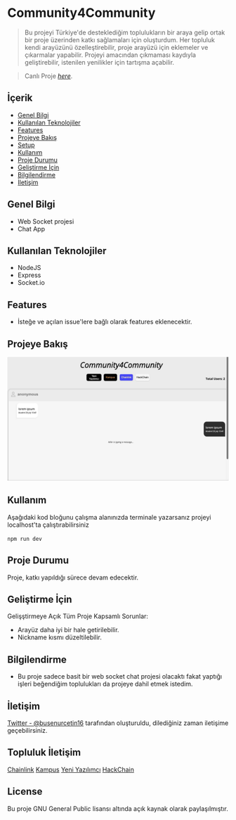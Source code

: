 # Community4Community

> Bu projeyi Türkiye'de desteklediğim toplulukların bir araya gelip ortak bir proje üzerinden katkı sağlamaları için oluşturdum. Her topluluk kendi arayüzünü özelleştirebilir, proje arayüzü için eklemeler ve çıkarmalar yapabilir. Projeyi amacından çıkmaması kaydıyla geliştirebilir, istenilen yenilikler için tartışma açabilir.

> Canlı Proje [_here_](https://community4-community.vercel.app).

## İçerik
* [Genel Bilgi](#general-information)
* [Kullanılan Teknolojiler](#technologies-used)
* [Features](#features)
* [Projeye Bakış](#screenshots)
* [Setup](#setup)
* [Kullanım](#usage)
* [Proje Durumu](#project-status)
* [Geliştirme İçin](#room-for-improvement)
* [Bilgilendirme](#acknowledgements)
* [İletişim](#contact)


## Genel Bilgi
- Web Socket projesi
- Chat App

## Kullanılan Teknolojiler
- NodeJS
- Express
- Socket.io


## Features
- İsteğe ve açılan issue'lere bağlı olarak features eklenecektir.


## Projeye Bakış
![Resim](image.jpeg)


## Kullanım
Aşağıdaki kod bloğunu çalışma alanınızda terminale yazarsanız projeyi localhost'ta çalıştırabilirsiniz

`npm run dev`


## Proje Durumu
Proje, katkı yapıldığı sürece devam edecektir.

## Geliştirme İçin
Gelişştirmeye Açık Tüm Proje Kapsamlı Sorunlar:
- Arayüz daha iyi bir hale getirilebilir.
- Nickname kısmı düzeltilebilir.

## Bilgilendirme
- Bu proje sadece basit bir web socket chat projesi olacaktı fakat yaptığı işleri beğendiğim toplulukları da projeye dahil etmek istedim.


## İletişim
[Twitter - @busenurcetin16](https://twitter.com/busenurcetin16) tarafından oluşturuldu, dilediğiniz zaman iletişime geçebilirsiniz.

## Topluluk İletişim

[Chainlink](https://twitter.com/ChainlinkTurkey)
[Kampus](https://discord.gg/533xacup)
[Yeni Yazılımcı](https://discord.gg/QSrTWjWqJt)
[HackChain](https://discord.gg/NeQArtxS)

## License 
Bu proje GNU General Public lisansı altında açık kaynak olarak paylaşılmıştır.

